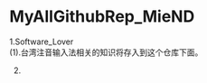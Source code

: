 # MyAllGithubRep_MieND




1.Software_Lover                          
           (1).台湾注音输入法相关的知识将存入到这个仓库下面。


2.
